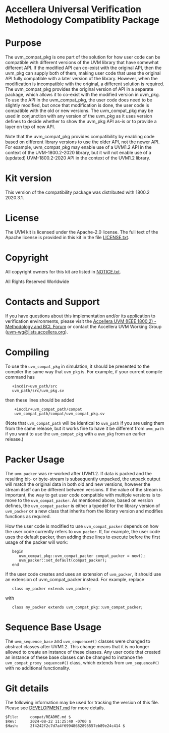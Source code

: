# Accellera Universal Verification Methodology Compatiblity Package 

# Purpose

The uvm_compat_pkg is one part of the solution for how user code can be compatible with different versions of the UVM library that have somewhat different API.  If the modified API can co-exist with the original API, then the uvm_pkg can supply both of them, making user code that uses the original API fully compatible with a later version of the library.  However, when the modification is incompatible with the original, a different solution is required.  The uvm_compat_pkg provides the original version of API in a separate package, which allows it to co-exist with the modified version in uvm_pkg.   To use the API in the uvm_compat_pkg, the user code does need to be slightly modified, but once that modification is done, the user code is compatible with the old or new versions.  The uvm_compat_pkg may be used in conjunction with any version of the uvm_pkg as it uses version defines to decide whether to show the uvm_pkg API as-is or to provide a layer on top of new API.  

Note that the uvm_compat_pkg provides compatibility by enabling code based on different library versions to use the older API, not the newer API.  For example, uvm_compat_pkg may enable use of a UVM1.2 API in the context of the UVM-1800.2-2020 library, but it will not enable use of a (updated) UVM-1800.2-2020 API in the context of the UVM1.2 library.

# Kit version

This version of the compatibility package was distributed with 1800.2 2020.3.1.

# License

The UVM kit is licensed under the Apache-2.0 license.  The full text of
the Apache license is provided in this kit in the file [LICENSE.txt](../LICENSE.txt).

# Copyright

All copyright owners for this kit are listed in [NOTICE.txt](../NOTICE.txt).

All Rights Reserved Worldwide

# Contacts and Support

If you have questions about this implementation and/or its application to verification environments, please visit the
[Accellera UVM (IEEE 1800.2) - Methodology and BCL Forum](https://forums.accellera.org/forum/43-uvm-ieee-18002-methodology-and-bcl-forum/) or 
contact the Accellera UVM Working Group (uvm-wg@lists.accellera.org).

# Compiling

To use the `uvm_compat_pkg` in simulation, it should be presented to the compiler the same way that `uvm_pkg` is.  For example, if your current compile command has
```
   +incdir+uvm_path/src
   uvm_path/src/uvm_pkg.sv
```
then these lines should be added
```
    +incdir+uvm_compat_path/compat
    uvm_compat_path/compat/uvm_compat_pkg.sv
```
(Note that `uvm_compat_path` will be identical to `uvm_path` if you are using them from the same release, but it works fine to have it be different from `uvm_path` if you want to use the `uvm_compat_pkg` with a `uvm_pkg` from an earlier release.)

# Packer Usage

The `uvm_packer` was re-worked after UVM1.2.  If data is packed and the resulting bit- or byte-stream is subsequently unpacked, the unpack output will match the original data in both old and new versions, however the stream itself can be different between versions.  If the value of the stream is important, the way to get user code compatible with multiple versions is to move to the `uvm_compat_packer`.  As mentioned above, based on version defines, the `uvm_compat_packer` is either a typedef for the library version of `uvm_packer` or a new class that inherits from the library version and modifies functions as required.

How the user code is modified to use `uvm_compat_packer` depends on how the user code currently refers to `uvm_packer`.  If, for example, the user code uses the default packer, then adding these lines to execute before the first usage of the packer will work:
```
   begin
      uvm_compat_pkg::uvm_compat_packer compat_packer = new();
      uvm_packer::set_default(compat_packer);
   end
```

If the user code creates and uses an extension of `uvm_packer`, it should use an extension of uvm_compat_packer instead.  For example, replace
```
   class my_packer extends uvm_packer; 
```
with
```
   class my_packer extends uvm_compat_pkg::uvm_compat_packer; 
```

# Sequence Base Usage

The `uvm_sequence_base` and `uvm_sequence#()` classes were changed to abstract classes after UVM1.2.  This change means that it is no longer allowed to create an instance of these classes.  Any user code that created an instance of these base classes can be changed to instance the `uvm_compat_proxy_sequence#()` class, which extends from `uvm_sequence#()` with no additional functionality.

# Git details

The following information may be used for tracking the version of this file.  Please see
[DEVELOPMENT.md](../DEVELOPMENT.md) for more details.

```
$File:     compat/README.md $
$Rev:      2024-08-22 11:25:40 -0700 $
$Hash:     2f4242f2c7d7a4f69948682895557eb89e24c414 $
```
